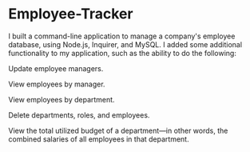 # Employee-Tracker
I built a command-line application to manage a company's employee database, using Node.js, Inquirer, and MySQL.
I added some additional functionality to my application, such as the ability to do the following:

Update employee managers.

View employees by manager.

View employees by department.

Delete departments, roles, and employees.

View the total utilized budget of a department—in other words, the combined salaries of all employees in that department.
